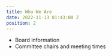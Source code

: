 ```yaml
---
title: Who We Are
date: 2022-11-13 01:43:00 Z
position: 2
---
```


* Board information
* Committee chairs and meeting times